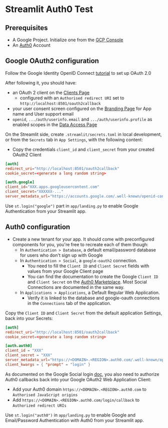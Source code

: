 # Streamlit Auth0 Test

## Prerequisites

- A Google Project. Initialize one from the [GCP Console](https://console.cloud.google.com/)
- An [Auth0](https://auth0.com/) Account

## Google OAuth2 configuration

Follow the Google Identity OpenID Connect [tutorial](https://developers.google.com/identity/openid-connect/openid-connect#appsetup) to set up OAuth 2.0

After following it, you should have:

- an OAuth 2 client on the [Clients Page](https://console.developers.google.com/auth/clients)
  - configured with an `Authorised redirect URI` set to `http://localhost:8501/oauth2callback`
- your user consent screen configured on the [Branding Page](https://console.developers.google.com/auth/branding) for App name and User support email
- `openid`, `.../auth/userinfo.email` and `.../auth/userinfo.profile` as enabled scopes in the [Data Access Page](https://console.cloud.google.com/auth/scopes)

On the Streamlit side, create `.streamlit/secrets.toml` in local development, or from the `Secrets` tab in `App Settings`, with the following content:

- Copy the credentials `client_id` and `client_secret` from your created OAuth2 Client

```toml
[auth]
redirect_uri="http://localhost:8501/oauth2callback"
cookie_secret=<generate a long random string>

[auth.google]
client_id="XXX.apps.googleusercontent.com"
client_secret="XXXXXX-..."
server_metadata_url="https://accounts.google.com/.well-known/openid-configuration"
```

Use `st.login("google")` part in `app/landing.py` to enable Google Authentication from your Streamlit app.

## Auth0 configuration

- Create a new tenant for your app. It should come with preconfigured components for you, you're free to recreate each of them though:
  - In `Authentication > Database`, a default email/password database for users who don't sign up with Google
  - In `Authentication > Social`, a `google-oauth2` connection.
    - You need to fill the `Client ID` and `Client Secret` fields with values from your Google Client page
    - You can find the documentation to create the Google `Client ID` and `Client Secret` on the [Auth0 Marketplace](https://marketplace.auth0.com/integrations/google-social-connection). Most Social Connections are documented in the same way.
  - In `Applications > Applications`, a Default Regular Web Application.
    - Verify it is linked to the database and google-oauth connections in the `Connections` tab of the application.

Copy the `Client ID` and `Client Secret` from the default application Settings, back into your Secrets:

```toml
[auth]
redirect_uri="http://localhost:8501/oauth2callback"
cookie_secret=<generate a long random string>

[auth.auth0]
client_id = "XXX"
client_secret = "XXX"
server_metadata_url="https://<DOMAIN>.<REGION>.auth0.com/.well-known/openid-configuration"
client_kwargs = { "prompt" = "login" }
```

As documented on the Google Social login [doc](https://marketplace.auth0.com/integrations/google-social-connection), you also need to authorize Auth0 callbacks back into your Google OAuth2 Web Application Client:

- Add your Auth0 domain `https://<DOMAIN>.<REGION>.auth0.com` to `Authorised JavaScript origins`
- Add `https://<DOMAIN>.<REGION>.auth0.com/login/callback` to `Authorized redirect URIs`

Use `st.login("auth0")` in `app/landing.py` to enable Google and Email/Password Authentication with Auth0 from your Streamlit app.
